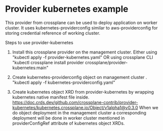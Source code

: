 # Provider kubernetes example

This provider from crossplane can be used to deploy application on worker cluster. It uses kubernetes-providerconfig 
similar to aws-providerconfig for storing credential reference of working cluster.

Steps to use provider-kubernetes
1. Install this crossplane provider on the management cluster.
Either using "kubectl apply -f provider-kubernetes.yaml" OR 
using crossplane CLI "kubectl crossplane install provider crossplane/provider-kubernetes:main"

2. Create kubernetes-providerconfig object on management cluster .
"kubectl apply -f kubernetes-providerconfig.yaml"

3. Create kubernetes object XRD from provider-kubernetes by wrapping kubernetes native manifest file inside.
https://doc.crds.dev/github.com/crossplane-contrib/provider-kubernetes/kubernetes.crossplane.io/Object/v1alpha1@v0.3.0 
When we do object deployment in the management cluster a corresponding deployment will be done in worker cluster mentioned in providerConfigRef attribute of 
kubernetes object XRDs.
